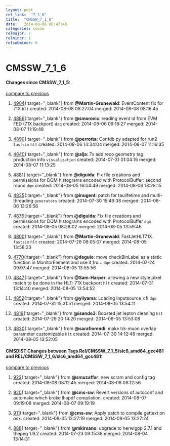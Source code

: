 ```yaml
---
layout: post
rel_link:  "7_1_6"
title:  "CMSSW_7_1_6"
date:   2014-08-08 08:47:46
categories: cmssw
relmajor: 7
relminor: 1
relsubminor: 6
---
```


# CMSSW_7_1_6
#### Changes since CMSSW_7_1_5:

[compare to previous](https://github.com/cms-sw/cmssw/compare/CMSSW_7_1_5...CMSSW_7_1_6)



1. [4904](http://github.com/cms-sw/cmssw/pull/4904){:target="_blank"}  from **@Martin-Grunewald**: EventContent fix for 71X `hlt`  created: 2014-08-08 06:27:04 merged: 2014-08-08 08:16:45

2. [4886](http://github.com/cms-sw/cmssw/pull/4886){:target="_blank"}  from **@smorovic**: reading event id from EVM FED (71X backport) `daq`  created: 2014-08-06 09:18:27 merged: 2014-08-07 11:19:48

3. [4890](http://github.com/cms-sw/cmssw/pull/4890){:target="_blank"}  from **@perrotta**: Confdb py adapted for run2 `fastsim`  `hlt`  created: 2014-08-06 14:34:04 merged: 2014-08-07 11:16:35

4. [4840](http://github.com/cms-sw/cmssw/pull/4840){:target="_blank"}  from **@alja**: 7x add reco geometry tag production info `visualization`  created: 2014-07-31 01:04:16 merged: 2014-08-07 11:13:25

5. [4881](http://github.com/cms-sw/cmssw/pull/4881){:target="_blank"}  from **@diguida**: Fix file creations and permissions for DQM histograms encoded with ProtocolBuffer: second round `dqm`  created: 2014-08-05 16:04:49 merged: 2014-08-06 13:28:15

6. [4835](http://github.com/cms-sw/cmssw/pull/4835){:target="_blank"}  from **@inugent**: patch for taulifetime and multi-threading `generators`  created: 2014-07-30 15:46:38 merged: 2014-08-06 13:26:56

7. [4876](http://github.com/cms-sw/cmssw/pull/4876){:target="_blank"}  from **@diguida**: Fix file creations and permissions for DQM histograms encoded with ProtocolBuffer `dqm`  created: 2014-08-05 08:28:02 merged: 2014-08-05 13:59:46

8. [4800](http://github.com/cms-sw/cmssw/pull/4800){:target="_blank"}  from **@Martin-Grunewald**: FastJetHLT71X `fastsim`  `hlt`  created: 2014-07-28 08:05:07 merged: 2014-08-05 13:58:23

9. [4770](http://github.com/cms-sw/cmssw/pull/4770){:target="_blank"}  from **@deguio**: move checkBinLabel as a static function in MonitorElement and use it fro... `dqm`  created: 2014-07-24 09:07:47 merged: 2014-08-05 13:55:56

10. [4847](http://github.com/cms-sw/cmssw/pull/4847){:target="_blank"}  from **@Sam-Harper**: allowing a new style pixel match to be done in the HLT: 71X backport `hlt`  created: 2014-07-31 13:14:40 merged: 2014-08-05 13:54:52

11. [4852](http://github.com/cms-sw/cmssw/pull/4852){:target="_blank"}  from **@yiiyama**: Loading inputsource_cfi `dqm`  created: 2014-07-31 15:31:51 merged: 2014-08-05 13:54:11

12. [4819](http://github.com/cms-sw/cmssw/pull/4819){:target="_blank"}  from **@isando3**: Boosted jet lepton cleaning `hlt`  created: 2014-07-29 20:14:20 merged: 2014-08-05 13:53:08

13. [4830](http://github.com/cms-sw/cmssw/pull/4830){:target="_blank"}  from **@sarafiorendi**: make trk-muon overlap parameter customizable `hlt`  created: 2014-07-30 14:12:48 merged: 2014-08-05 13:52:05

#### CMSDIST Changes between Tags Rel/CMSSW_7_1_5/slc6_amd64_gcc481 and REL/CMSSW_7_1_6/slc6_amd64_gcc481:

[compare to previous](https://github.com/cms-sw/cmsdist/compare/Rel/CMSSW_7_1_5/slc6_amd64_gcc481...REL/CMSSW_7_1_6/slc6_amd64_gcc481)



1. [923](http://github.com/cms-sw/cmsdist/pull/923){:target="_blank"}  from **@smuzaffar**: new scram and config tag created: 2014-08-08 08:12:45 merged: 2014-08-08 08:12:56

2. [920](http://github.com/cms-sw/cmsdist/pull/920){:target="_blank"}  from **@cms-sw**: Revert versions of autoconf and automake which broke lhapdf compilation. created: 2014-08-07 09:19:08 merged: 2014-08-07 09:19:19

3. [911](http://github.com/cms-sw/cmsdist/pull/911){:target="_blank"}  from **@cms-sw**: Apply patch to compile gettext on osx. created: 2014-08-05 13:27:19 merged: 2014-08-05 13:27:24

4. [888](http://github.com/cms-sw/cmsdist/pull/888){:target="_blank"}  from **@mkirsano**: upgrade to herwigpp 2.7.1 and thepeg 1.9.2 created: 2014-07-23 09:15:38 merged: 2014-08-04 13:14:31
